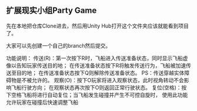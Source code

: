 ## 扩展现实小组Party Game
<p>先在本地把仓库Clone进去，然后用Unity Hub打开这个文件夹应该就能看到项目了。</p>
<p>大家可以先创建一个自己的branch然后提交。<p>

功能说明：
传送(R)：第一次按下R时，飞船进入传送准备状态，同时显示飞船虚像以告知玩家传送目的地；
        在传送准备状态按下R将触发传送行为，飞船被加速传送至目的地；
        在传送准备状态按下Q则解除传送准备状态。
        PS：传送穿越实体障碍物是不被允许的。
观察(O)：按下O玩家将进入观察状态，此时视角转动不会影响飞船行驶方向；
        在观察状态再次按下O则返回正常行驶状态。
复位(空格)：按下空格飞船将进行自动复位；当飞船发生碰撞并产生不可控自旋时，
        使用此功能允许玩家在碰撞后快速调整飞船